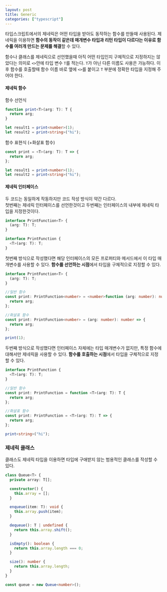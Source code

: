 ```yaml
---
layout: post
title: Generic
categories: ["typescript"]
---
```


타입스크립트에서의 제네릭은 어떤 타입을 받아도 동작하는 함수를 만들때 사용된다.
제네릭을 이용하면 **함수의 동작이 같은데 매개변수 타입과 리턴 타입이 다르다는 이유로 함수를 여러개 만드는 문제를 해결**할 수 있다.

함수나 클래스를 제네릭으로 선언했을때 아직 어떤 타입인지 구체적으로 지정하지는 않았다는 의미로 `<>`안에 타입 변수 `T`를 적는다. `T`가 아닌 다른 이름도 사용은 가능하다.
이후 함수를 호출할때 함수 이름 바로 옆에 `<>`를 붙이고 `T` 부분에 정확한 타입을 지정해 주어야 한다.

#### 제네릭 함수

함수 선언식

```ts
function print<T>(arg: T): T {
  return arg;
}

let result1 = print<number>(1);
let result2 = print<string>("hi");
```

함수 표현식 (+화살표 함수)

```ts
const print = <T>(arg: T): T => {
  return arg;
};

let result1 = print<number>(1);
let result2 = print<string>("hi");
```

#### 제네릭 인터페이스

두 코드는 동일하게 작동하지만 코드 작성 방식이 약간 다르다.  
첫번째는 제네릭 인터페이스를 선언한것이고 두번째는 인터페이스의 내부에 제네릭 타입을 지정한것이다.

```ts
interface PrintFunction<T> {
  (arg: T): T;
}

interface PrintFunction {
  <T>(arg: T): T;
}
```

첫번째 방식으로 작성했다면 해당 인터페이스의 모든 프로퍼티와 메서드에서 이 타입 매개변수를 사용할 수 있다.
**함수를 선언하는 시점**에서 타입을 구체적으로 지정할 수 있다.

```ts
interface PrintFunction<T> {
  (arg: T): T;
}

//일반 함수
const print: PrintFunction<number> = <number>function (arg: number): number {
  return arg;
};

//화살표 함수
const print: PrintFunction<number> = (arg: number): number => {
  return arg;
};

print(1);
```

두번째 방식으로 작성했다면 인터페이스 자체에는 타입 매개변수가 없지만, 특정 함수에 대해서만 제네릭을 사용할 수 있다.
**함수를 호출하는 시점**에서 타입을 구체적으로 지정할 수 있다.

```ts
interface PrintFunction {
  <T>(arg: T): T;
}

//일반 함수
const print: PrintFunction = function <T>(arg: T): T {
  return arg;
};

//화살표 함수
const print: PrintFunction = <T>(arg: T): T => {
  return arg;
};

print<string>("hi");
```

### 제네릭 클래스

클래스도 제네릭 타입을 이용하면 타입에 구애받지 않는 범용적인 클래스를 작성할 수 있다.

```ts
class Queue<T> {
  private array: T[];

  constructor() {
    this.array = [];
  }

  enqueue(item: T): void {
    this.array.push(item);
  }

  dequeue(): T | undefined {
    return this.array.shift();
  }

  isEmpty(): boolean {
    return this.array.length === 0;
  }

  size(): number {
    return this.array.length;
  }
}

const queue = new Queue<number>();
```
